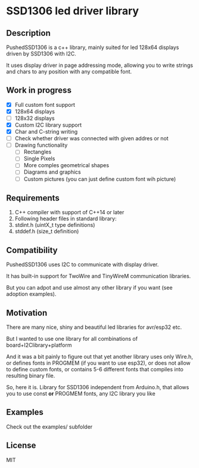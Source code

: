 # SSD1306 led driver library

## Description

PushedSSD1306 is a c++ library, mainly suited for led 128x64 displays driven by SSD1306 with I2C.

It uses display driver in page addressing mode, allowing you to write strings and chars to any position with any compatible font.

## Work in progress

- [x] Full custom font support
- [x] 128x64 displays
- [ ] 128x32 displays
- [x] Custom I2C library support
- [x] Char and C-string writing
- [ ] Check whether driver was connected with given addres or not
- [ ] Drawing functionality
  - [ ] Rectangles
  - [ ] Single Pixels
  - [ ] More comples geometrical shapes
  - [ ] Diagrams and graphics
  - [ ] Custom pictures (you can just define custom font wih picture)

## Requirements

1. C++ compiler with support of C++14 or later
2. Following header files in standard library:
  1. stdint.h (uintX_t type definitions)
  2. stddef.h (size_t definition)

## Compatibility

PushedSSD1306 uses I2C to communicate with display driver.

It has built-in support for TwoWire and TinyWireM communication libraries.

But you can adpot and use almost any other library if you want (see adoption examples).

## Motivation

There are many nice, shiny and beautiful led libraries for avr/esp32 etc.

But I wanted to use one library for all combinations of board+I2Clibrary+platform

And it was a bit painly to figure out that yet another library uses only Wire.h, or defines fonts in PROGMEM (if you want to use esp32), or does not allow to define custom fonts, or contains 5-6 different fonts that compiles into resulting binary file.

So, here it is. Library for SSD1306 independent from Arduino.h, that allows you to use const **or** PROGMEM fonts, any I2C library you like

## Examples

Check out the examples/ subfolder

## License

MIT
